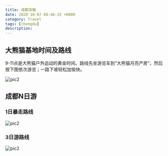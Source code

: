 ```yaml
---
title: 成都攻略
date: 2020-10-07 08:46:15 +0800
category: Travel
tags: [chengdu]
description: 
---
```


## 大熊猫基地时间及路线

9-11点是大熊猫户外运动的黄金时间。路线先坐游览车到”大熊猫月亮产房“，然后按下图依次游览；一路下坡轻松加愉快。

![pic2](https://chenxie-fun.oss-cn-shenzhen.aliyuncs.com/travel/chengdu/pandabase.png)

## 成都N日游

### 1日暴走路线

![pic2](https://chenxie-fun.oss-cn-shenzhen.aliyuncs.com/travel/chengdu/chengdu1day.png)

### 3日游路线

![pic2](https://chenxie-fun.oss-cn-shenzhen.aliyuncs.com/travel/chengdu/chengdu3days.png)
